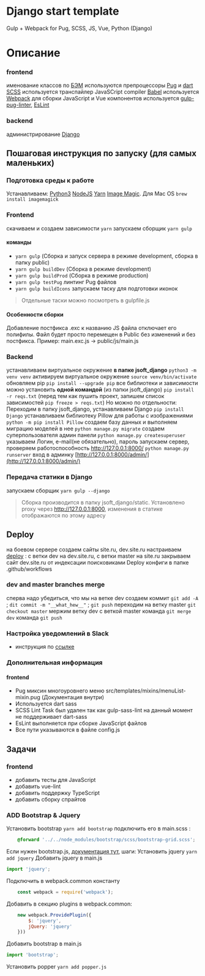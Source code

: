 # Django start template
Gulp + Webpack for Pug, SCSS, JS, Vue, Python (Django)

# Описание
### frontend
именование классов по [БЭМ](https://ru.bem.info/)
используются препроцессоры [Pug](https://pugjs.org/) и [dart SCSS](https://sass-scss.ru/dart-sass/)
используется транспайлер JavaSCript compiler [Babel](https://babeljs.io/)
используется [Webpack](https://webpack.js.org/) для сборки JavaScript и Vue компонентов
используется [gulp-pug-linter](https://www.npmjs.com/package/gulp-pug-linter), [EsLint](https://eslint.org/)
### backend
администрирование [Django](https://ru.wikipedia.org/wiki/Django)

## Пошаговая инструкция по запуску (для самых маленьких)
### Подготовка среды к работе
Устанавливаем:
[Python3](https://www.python.org/downloads/)
[NodeJS](https://nodejs.org/en/)
[Yarn](https://yarnpkg.com/en/docs/install)
[Image Magic](https://imagemagick.org/script/download.php). Для Mac OS ````brew install imagemagick````

### Frontend
скачиваем и создаем зависимости ````yarn````
запускаем сборщик ````yarn gulp````

#### команды
* ````yarn gulp```` (Сборка и запуск сервера в режиме development, сборка в папку public)
* ````yarn gulp buildDev```` (Сборка в режиме development)
* ````yarn gulp buildProd```` (Сборка в режиме production)
* ````yarn gulp testPug```` линтинг Pug файлов
* ````yarn gulp buildIcons```` запускаем таску для подготовки иконок
> Отдельные таски можно посмотреть в gulpfile.js

#### Особенности сборки
Добавление постфикса .exc к названию JS файла отключает его полифилы. Файл будет просто перемещен в Public без изменений и без постфикса. Пример: main.exc.js -> public/js/main.js


### Backend
устанавливаем виртуальное окружение **в папке jsoft_django** ````python3 -m venv venv````
активируем виртуальное окружение ````source venv/bin/activate````
обновляем pip ````pip install --upgrade pip````
все библиотеки и зависимости можно установить **одной командой** (из папки jsoft_django) ````pip install -r reqs.txt````
(перед тем как пушить проект, запишем список зависимостей ````pip freeze > reqs.txt````)
Но можно по отдельности:
Переходим в папку jsoft_django, устанавливаем Django ````pip install Django````
устанавливаем библиотеку Pillow для работы с изображениями ````python -m pip install Pillow````
создаем базу данных и выполняем миграцию моделей в нее ````python manage.py migrate````
создаем суперпользователя админ панели ````python manage.py createsuperuser```` указываем Логин, e-mail(не обязательно), пароль
запускаем сервер, проверяем работоспособность http://127.0.0.1:8000/ ````python manage.py runserver````
вход в админку [http://127.0.0.1:8000/admin/](http://127.0.0.1:8000/admin/)

### Передача статики в Django
запускаем сборщик ````yarn gulp --django````
> Сборка производится в папку jsoft_django/static. Установлено proxy через http://127.0.0.1:8000, изменения в статике отображаются по этому адресу

## Deploy
на боевом сервере создаем сайты site.ru, dev.site.ru
настраиваем [deploy](https://help.github.com/en/actions/configuring-and-managing-workflows/configuring-a-workflow) : с ветки dev на dev.site.ru, с ветки master на site.ru
закрываем сайт dev.site.ru от индексации поисковиками
Deploy конфиги в папке .github/workflows

### dev and master branches merge
сперва надо убедиться, что мы на ветке dev
создаем коммит ````git add -A```` ; ````dit commit -m "__what_hew__"```` ; ````git push````
переходим на ветку master ````git checkout master````
мержим ветку dev с веткой master команда ````git merge dev````
команда ````git push````

### Настройка уведомлений в Slack
* инструкция по [ссылке](https://slack.com/apps/A0F7YS2SX-github-enterprise-server)

### Дополнительная информация
#### frontend
* Pug миксин многоуровнего меню src/templates/mixins/menuList-mixin.pug (Документация внутри)
* Используется dart sass
* SCSS Lint Task был удален так как gulp-sass-lint на данный момент не поддерживает dart-sass
* EsLint выполняется при сборке JavaScript файлов
* Все пути указываются в файле config.js

## Задачи
### frontend
* добавить тесты для JavaScript
* добавить vue-lint
* добавить поддержку TypeScript
* добавить сборку спрайтов

### ADD Bootstrap & Jquery
Установить bootstrap  ````yarn add bootstrap````
подключить его в main.scss :
```scss
    @forward '../../node_modules/bootstrap/scss/bootstrap-grid.scss';
```
Если нужен bootstrap.js, [документация тут](https://bootstrap-4.ru/docs/4.4/getting-started/webpack/), шаги:
Установить jquery  ````yarn add jquery````
Добавить jquery в main.js
```javascript
import 'jquery';
```
Подключить в webpack.common константу
```javascript
    const webpack = require('webpack');
```
Добавить в секцию plugins в webpack.common:
```javascript
    new webpack.ProvidePlugin({
        $: 'jquery',
        jQuery: 'jquery'
    }))
```
Добавить bootstrap в main.js
```javascript
import 'bootstrap';
```
Установить popper ````yarn add popper.js````
